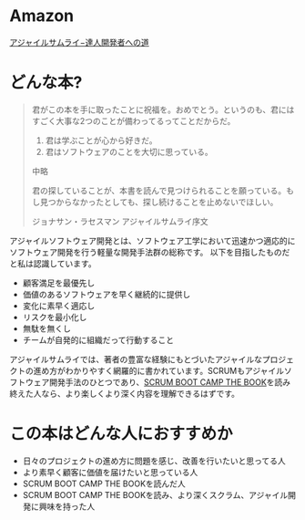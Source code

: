 # Amazon

[アジャイルサムライ−達人開発者への道](http://www.amazon.co.jp/dp/4274068560)

# どんな本?

> 君がこの本を手に取ったことに祝福を。おめでとう。というのも、君にはすごく大事な2つのことが備わってるってことだからだ。
>
> 1. 君は学ぶことが心から好きだ。
> 2. 君はソフトウェアのことを大切に思っている。
>
> 中略
>
> 君の探していることが、本書を読んで見つけられることを願っている。もし見つからなかったとしても、探し続けることを止めないでほしい。
>
> ジョナサン・ラセスマン アジャイルサムライ序文

アジャイルソフトウェア開発とは、ソフトウェア工学において迅速かつ適応的にソフトウェア開発を行う軽量な開発手法群の総称です。
以下を目指したものだと私は認識しています。

- 顧客満足を最優先し
- 価値のあるソフトウェアを早く継続的に提供し
- 変化に素早く適応し
- リスクを最小化し
- 無駄を無くし
- チームが自発的に組織だって行動すること

アジャイルサムライでは、著者の豊富な経験にもとづいたアジャイルなプロジェクトの進め方がわかりやすく網羅的に書かれています。SCRUMもアジャイルソフトウェア開発手法のひとつであり、[SCRUM BOOT CAMP THE BOOK](../scrum_boot_camp_the_book)を読み終えた人なら、より楽しくより深く内容を理解できるはずです。

# この本はどんな人におすすめか

- 日々のプロジェクトの進め方に問題を感じ、改善を行いたいと思ってる人
- より素早く顧客に価値を届けたいと思っている人
- SCRUM BOOT CAMP THE BOOKを読んだ人
- SCRUM BOOT CAMP THE BOOKを読み、より深くスクラム、アジャイル開発に興味を持った人

